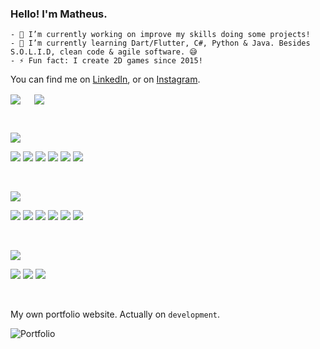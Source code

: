 ### Hello! I'm Matheus.

```
- 🔭 I’m currently working on improve my skills doing some projects!
- 🌱 I’m currently learning Dart/Flutter, C#, Python & Java. Besides S.O.L.I.D, clean code & agile software. 😅
- ⚡ Fun fact: I create 2D games since 2015!
```

<!DOCTYPE html>
<html>
<head>
  <link rel="stylesheet" href="https://cdnjs.cloudflare.com/ajax/libs/font-awesome/4.7.0/css/font-awesome.min.css">
</head>
  
  
<body>
  
 <!-- Actual text -->
  You can find me on [LinkedIn](https://www.linkedin.com/in/matheusaps/), or on [Instagram](https://www.instagram.com/math.apr/).
  
<div class="row">
  <img align="center" src="https://github-readme-stats.vercel.app/api/?username=matheusAparicio&theme=gotham&show_icons=true&count_private=true"/>
  &emsp;
  <img align="center" src="https://github-readme-stats.vercel.app/api/top-langs/?username=matheusAparicio&theme=gotham&layout=compact"/>
</div>
    
<p>&nbsp;</p>
    
</body>

</html>

![](https://img.shields.io/badge/Code-informational?style=for-the-badge&logoColor=white&color=323330)

![](https://img.shields.io/badge/Python-informational?style=for-the-badge&logo=python&logoColor=white&color=bd9d2b)
![](https://img.shields.io/badge/CSharp-informational?style=for-the-badge&logo=csharp&logoColor=white&color=00a4ef)
![](https://img.shields.io/badge/Flutter-informational?style=for-the-badge&logo=flutter&logoColor=white&color=4285F4)
![](https://img.shields.io/badge/Java-informational?style=for-the-badge&logo=java&logoColor=white&color=AA1117)
![](https://img.shields.io/badge/C++-informational?style=for-the-badge&logo=cplusplus&logoColor=white&color=044F88)
![](https://img.shields.io/badge/Javascript-informational?style=for-the-badge&logo=javascript&logoColor=white&color=323330)

<p>&nbsp;</p>

![](https://img.shields.io/badge/Tools-informational?style=for-the-badge&logoColor=white&color=323330)

![](https://img.shields.io/badge/MySql-informational?style=for-the-badge&logo=mysql&logoColor=white&color=00758F)
![](https://img.shields.io/badge/SQLite-informational?style=for-the-badge&logo=mysql&logoColor=white&color=044F88)
![](https://img.shields.io/badge/PostgreSQL-informational?style=for-the-badge&logo=postgresql&logoColor=white&color=336791)
![](https://img.shields.io/badge/Firebird-informational?style=for-the-badge&logo=firebird&logoColor=white&color=F26722)
![](https://img.shields.io/badge/DBeaver-informational?style=for-the-badge&logo=dbeaver&logoColor=white&color=756331)
![](https://img.shields.io/badge/Unity-informational?style=for-the-badge&logo=unity&logoColor=white&color=323330)

<p>&nbsp;</p>

![](https://img.shields.io/badge/Editors-informational?style=for-the-badge&logoColor=white&color=323330)

![](https://img.shields.io/badge/VSCode-informational?style=for-the-badge&logo=visualstudio&logoColor=white&color=00a4ef)
![](https://img.shields.io/badge/VisualStudio-informational?style=for-the-badge&logo=visualstudio&logoColor=white&color=00a4ef)
![](https://img.shields.io/badge/PyCharm-informational?style=for-the-badge&logo=pycharm&logoColor=white&color=323330)

<p>&nbsp;</p>

My own portfolio website. Actually on `development`.

![Portfolio](https://github-readme-stats.vercel.app/api/pin/?username=matheusAparicio&repo=portfolio&show_owner=true&theme=gotham)
